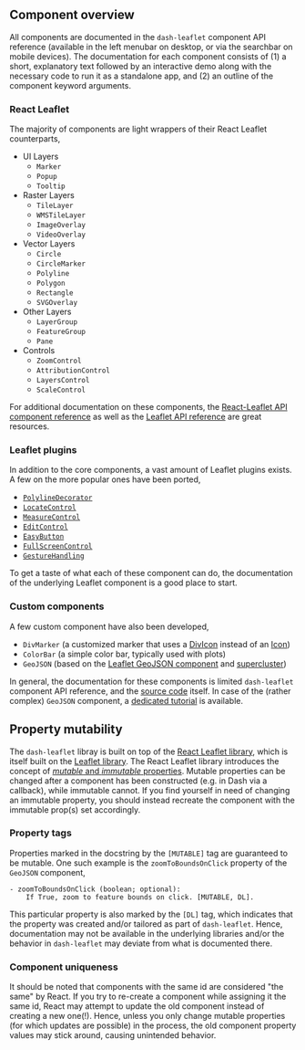 ## Component overview

All components are documented in the `dash-leaflet` component API reference (available in the left menubar on desktop, or via the searchbar on mobile devices). The documentation for each component consists of (1) a short, explanatory text followed by an interactive demo along with the necessary code to run it as a standalone app, and (2) an outline of the component keyword arguments.

### React Leaflet

The majority of components are light wrappers of their React Leaflet counterparts,

- UI Layers
  - `Marker`
  - `Popup`
  - `Tooltip`
- Raster Layers
  - `TileLayer`
  - `WMSTileLayer`
  - `ImageOverlay`
  - `VideoOverlay`
- Vector Layers
  - `Circle`
  - `CircleMarker`
  - `Polyline`
  - `Polygon`
  - `Rectangle`
  - `SVGOverlay`
- Other Layers
  - `LayerGroup`
  - `FeatureGroup`
  - `Pane`
- Controls
  - `ZoomControl`
  - `AttributionControl`
  - `LayersControl`
  - `ScaleControl`

For additional documentation on these components, the [React-Leaflet API component reference](https://react-leaflet.js.org/docs/api-components/) as well as the [Leaflet API reference](https://leafletjs.com/reference.html) are great resources.

### Leaflet plugins

In addition to the core components, a vast amount of Leaflet plugins exists. A few on the more popular ones have been ported,

- [`PolylineDecorator`](https://github.com/bbecquet/Leaflet.PolylineDecorator)
- [`LocateControl`](https://github.com/domoritz/leaflet-locatecontrol)
- [`MeasureControl`](https://github.com/ljagis/leaflet-measure)
- [`EditControl`](https://github.com/Leaflet/Leaflet.draw)
- [`EasyButton`](https://github.com/CliffCloud/Leaflet.EasyButton)
- [`FullScreenControl`](https://github.com/brunob/leaflet.fullscreen)
- [`GestureHandling`](https://github.com/brunob/leaflet.fullscreen)

To get a taste of what each of these component can do, the documentation of the underlying Leaflet component is a good place to start.

### Custom components

A few custom component have also been developed,

- `DivMarker` (a customized marker that uses a [DivIcon](https://leafletjs.com/reference.html#divicon) instead of an [Icon](https://leafletjs.com/reference.html#icon))
- `ColorBar` (a simple color bar, typically used with plots)
- `GeoJSON` (based on the [Leaflet GeoJSON component](https://leafletjs.com/reference-1.6.0.html#geojson) and [supercluster](https://github.com/mapbox/supercluster))

In general, the documentation for these components is limited `dash-leaflet` component API reference, and the [source code](https://github.com/thedirtyfew/dash-leaflet) itself. In case of the (rather complex) `GeoJSON` component, a [dedicated tutorial](/docs/geojson_tutorial) is available.

## Property mutability

The `dash-leaflet` libray is built on top of the [React Leaflet library](https://react-leaflet.js.org/), which is itself built on the [Leaflet library](https://leafletjs.com/). The React Leaflet library introduces the concept of [_mutable_ and _immutable_ properties](https://react-leaflet.js.org/docs/api-components/). Mutable properties can be changed after a component has been constructed (e.g. in Dash via a callback), while immutable cannot. If you find yourself in need of changing an immutable property, you should instead recreate the component with the immutable prop(s) set accordingly.

### Property tags

Properties marked in the docstring by the `[MUTABLE]` tag are guaranteed to be mutable. One such example is the `zoomToBoundsOnClick` property of the `GeoJSON` component,

    - zoomToBoundsOnClick (boolean; optional):
        If True, zoom to feature bounds on click. [MUTABLE, DL].

This particular property is also marked by the `[DL]` tag, which indicates that the property was created and/or tailored as part of `dash-leaflet`. Hence, documentation may not be available in the underlying libraries and/or the behavior in `dash-leaflet` may deviate from what is documented there.

### Component uniqueness

It should be noted that components with the same id are considered "the same" by React. If you try to re-create a component while assigning it the same id, React may attempt to update the old component instead of creating a new one(!). Hence, unless you only change mutable properties (for which updates are possible) in the process, the old component property values may stick around, causing unintended behavior.
